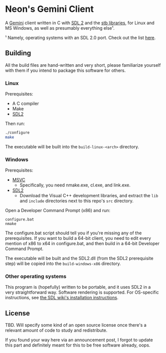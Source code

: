 # **Ne**on's Ge**mini** Client

A [Gemini](https://gemini.circumlunar.space/) client written in C with
[SDL 2](https://libsdl.org/) and the [stb
libraries](https://github.com/nothings/stb), for Linux and MS Windows,
as well as presumably everything else¹.

¹ Namely, operating systems with an SDL 2.0 port. Check out the list
[here](https://wiki.libsdl.org/Installation#Supported_platforms).

## Building

All the build files are hand-written and very short, please
familiarize yourself with them if you intend to package this software
for others.

### Linux

Prerequisites:

- A C compiler
- Make
- [SDL2](https://wiki.libsdl.org/Installation#Linux.2FUnix)

Then run:

```sh
./configure
make
```

The executable will be built into the `build-linux-<arch>` directory.

### Windows

Prerequisites:

- [MSVC](https://visualstudio.microsoft.com/)
  - Specifically, you need nmake.exe, cl.exe, and link.exe.
- [SDL2](https://libsdl.org/download-2.0.php)
  - Download the Visual C++ development libraries, and extract the
    `lib` and `include` directories next to this repo's `src`
    directory.

Open a Developer Command Prompt (x86) and run:

```
configure.bat
nmake
```

The configure.bat script should tell you if you're missing any of the
prerequisites. If you want to build a 64-bit client, you need to edit
every mention of x86 to x64 in configure.bat, and then build in a
64-bit Developer Command Prompt.

The executable will be built and the SDL2.dll (from the SDL2
prerequisite step) will be copied into the `build-windows-x86`
directory.

### Other operating systems

This program is (hopefully) written to be portable, and it uses SDL2
in a very straightforward way. Software rendering is supported. For
OS-specific instructions, see [the SDL wiki's installation
instructions](https://wiki.libsdl.org/Installation#Supported_platforms).

## License

TBD. Will specify some kind of an open source license once there's a
relevant amount of code to study and redistribute.

If you found your way here via an announcement post, I forgot to
update this part and definitely meant for this to be free software
already, oops.
